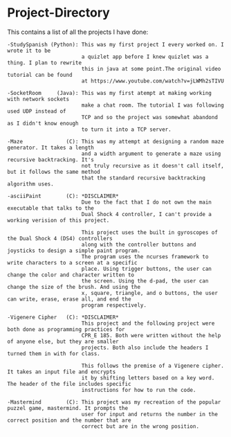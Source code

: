 # Project-Directory
This contains a list of all the projects I have done:

	-StudySpanish (Python):	This was my first project I every worked on. I wrote it to be
							a quizlet app before I knew quizlet was a thing. I plan to rewrite
							this in java at some point.The original video tutorial can be found 
							at https://www.youtube.com/watch?v=jLWMh2sTIVU
							
	-SocketRoom		(Java):	This was my first atempt at making working with network sockets
							make a chat room. The tutorial I was following used UDP instead of
							TCP and so the project was somewhat abandond as I didn't know enough
							to turn it into a TCP server.
	
	-Maze			   (C): This was my attempt at designing a random maze generator. It takes a length
							and a width argument to generate a maze using recursive backtracking. It's
							not truly recursive as it doesn't call itself, but it follows the same method
							that the standard recursive backtracking algorithm uses.
	
	-asciiPaint		   (C):	*DISCLAIMER*	
							Due to the fact that I do not own the main executable that talks to the
							Dual Shock 4 controller, I can't provide a working verision of this project.
	
							This project uses the built in gyroscopes of the Dual Shock 4 (DS4) controllers
							along with the controller buttons and joysticks to design a simple paint program.
							The program uses the ncurses framework to write characters to a screen at a specific
							place. Using trigger buttons, the user can change the color and character written to
							the screen. Using the d-pad, the user can change the size of the brush. And using the
							x, square, triangle, and o buttons, the user can write, erase, erase all, and end the
							program respectively.
											
	-Vigenere Cipher   (C):	*DISCLAIMER*
							This project and the following project were both done as programming practices for
							CPR_E 185. Both were written without the help of anyone else, but they are smaller
							projects. Both also include the headers I turned them in with for class.
							
							This follows the premise of a Vigenere cipher. It takes an input file and encrypts
							it by shifting letters based on a key word. The header of the file includes specific
							instructions for how to run the code.
							
	-Mastermind		   (C): This project was my recreation of the popular puzzel game, mastermind. It prompts the
							user for input and returns the number in the correct position and the number that are
							correct but are in the wrong position.
								
	 
							
							
							
							
							
							
							
							
							
							
							
							
							
							